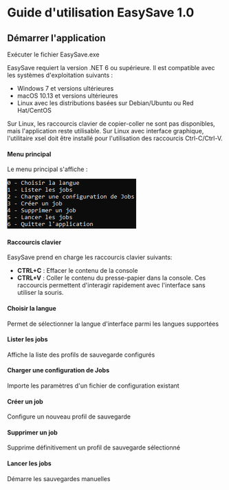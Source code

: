 # Guide d'utilisation EasySave 1.0

## Démarrer l'application

Exécuter le fichier EasySave.exe

EasySave requiert la version .NET 6 ou supérieure. Il est compatible avec les systèmes d'exploitation suivants :

- Windows 7 et versions ultérieures
- macOS 10.13 et versions ultérieures
- Linux avec les distributions basées sur Debian/Ubuntu ou Red Hat/CentOS

Sur Linux, les raccourcis clavier de copier-coller ne sont pas disponibles, mais l'application reste utilisable. Sur Linux avec interface graphique, l'utilitaire xsel doit être installé pour l'utilisation des raccourcis Ctrl-C/Ctrl-V.

#### Menu principal

Le menu principal s'affiche :

![alt text](images/fr-menu.png)

#### Raccourcis clavier

EasySave prend en charge les raccourcis clavier suivants:

- **CTRL+C** : Effacer le contenu de la console
- **CTRL+V** : Coller le contenu du presse-papier dans la console.
  Ces raccourcis permettent d'interagir rapidement avec l'interface sans utiliser la souris.

#### Choisir la langue

Permet de sélectionner la langue d'interface parmi les langues supportées

#### Lister les jobs

Affiche la liste des profils de sauvegarde configurés

#### Charger une configuration de Jobs

Importe les paramètres d'un fichier de configuration existant

#### Créer un job

Configure un nouveau profil de sauvegarde

#### Supprimer un job

Supprime définitivement un profil de sauvegarde sélectionné

#### Lancer les jobs

Démarre les sauvegardes manuelles
